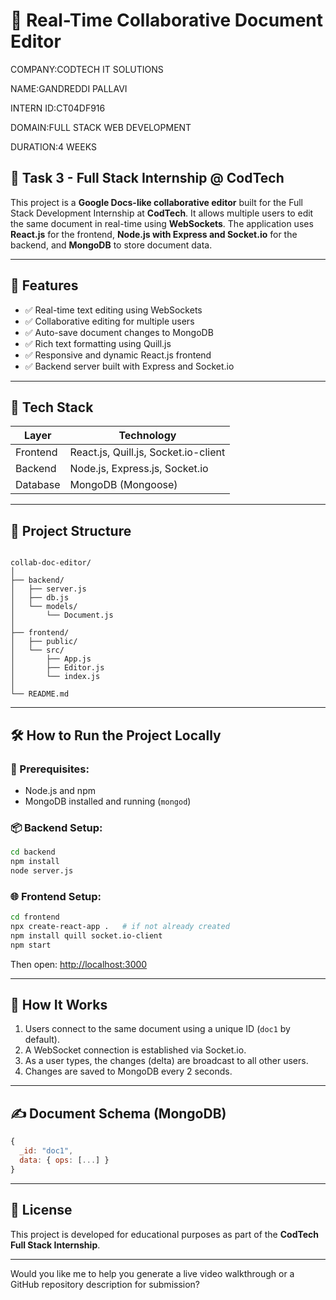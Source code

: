 # 📝 Real-Time Collaborative Document Editor
COMPANY:CODTECH IT SOLUTIONS

NAME:GANDREDDI PALLAVI

INTERN ID:CT04DF916

DOMAIN:FULL STACK WEB DEVELOPMENT

DURATION:4 WEEKS


## 📌 Task 3 - Full Stack Internship @ CodTech

This project is a **Google Docs-like collaborative editor** built for the Full Stack Development Internship at **CodTech**. It allows multiple users to edit the same document in real-time using **WebSockets**. The application uses **React.js** for the frontend, **Node.js with Express and Socket.io** for the backend, and **MongoDB** to store document data.

---

## 🚀 Features

- ✅ Real-time text editing using WebSockets
- ✅ Collaborative editing for multiple users
- ✅ Auto-save document changes to MongoDB
- ✅ Rich text formatting using Quill.js
- ✅ Responsive and dynamic React.js frontend
- ✅ Backend server built with Express and Socket.io

---

## 🔧 Tech Stack

| Layer        | Technology                     |
|--------------|--------------------------------|
| Frontend     | React.js, Quill.js, Socket.io-client |
| Backend      | Node.js, Express.js, Socket.io |
| Database     | MongoDB (Mongoose)             |

---

## 📁 Project Structure

```

collab-doc-editor/
│
├── backend/
│   ├── server.js
│   ├── db.js
│   └── models/
│       └── Document.js
│
├── frontend/
│   ├── public/
│   └── src/
│       ├── App.js
│       ├── Editor.js
│       └── index.js
│
└── README.md

````

---

## 🛠️ How to Run the Project Locally

### 📍 Prerequisites:
- Node.js and npm
- MongoDB installed and running (`mongod`)

### 📦 Backend Setup:

```bash
cd backend
npm install
node server.js
````

### 🌐 Frontend Setup:

```bash
cd frontend
npx create-react-app .   # if not already created
npm install quill socket.io-client
npm start
```

Then open: [http://localhost:3000](http://localhost:3000)

---

## 🧪 How It Works

1. Users connect to the same document using a unique ID (`doc1` by default).
2. A WebSocket connection is established via Socket.io.
3. As a user types, the changes (delta) are broadcast to all other users.
4. Changes are saved to MongoDB every 2 seconds.

---


## ✍️ Document Schema (MongoDB)

```js
{
  _id: "doc1",
  data: { ops: [...] }
}
```

---

## 📜 License

This project is developed for educational purposes as part of the **CodTech Full Stack Internship**.

---

Would you like me to help you generate a live video walkthrough or a GitHub repository description for submission?
```
